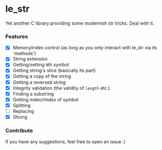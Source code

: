 # le_str

Yet another C library providing some modernish str tricks. Deal with it.

### Features
- [x] Memory/index control (as long as you only interact with le_str via its 'methods')
- [x] String extension
- [x] Getting/setting `N`th symbol
- [x] Getting string's slice (basically its part)
- [x] Getting a copy of the string
- [x] Getting a reversed string
- [x] Integrity validation (the validity of `length` etc.)
- [x] Finding a substring
- [x] Getting index/rindex of symbol
- [x] Splitting
- [ ] Replacing
- [x] Slicing

### Contribute
If you have any suggestions, feel free to open an issue :)
